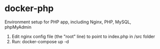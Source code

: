 # docker-php
Environment setup for PHP app, including Nginx, PHP, MySQL, phpMyAdmin

1. Edit nginx config file (the "root" line) to point to index.php in /src folder
2. Run: docker-compose up -d
